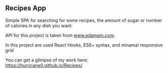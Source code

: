 ## Recipes App

Simple SPA for searching for some recipes, the amount of sugar or number of calories in any dish you want.

API for this project is taken from www.edamam.com. 

In this project are used React Hooks, ES6+ syntax, and minamal responsive grid

You can  get a glimpse of my work here: https://hurricane0.github.io/Recipes/
